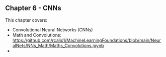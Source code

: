 ## Chapter 6 - CNNs

This chapter covers:

* Convolutional Neural Networks (CNNs)
* Math and Convolutions: https://github.com/rcalix1/MachineLearningFoundations/blob/main/NeuralNets/NNs_Math/Maths_Convolutions.ipynb
* 
